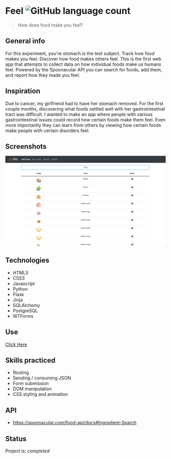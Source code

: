 # Feel ![GitHub language count](https://img.shields.io/github/languages/count/nathanielazevedo/ifeel)
> How does food make you feel?


## General info
For this experiment, you're stomach is the test subject. Track how food makes you feel. Discover how food makes others feel. This is the first web app that attempts to collect data on how individual foods make us humans feel. Powered by the Spoonacular API you can search for foods, add them, and report how they made you feel. 

## Inspiration
Due to cancer, my girlfriend had to have her stomach removed. For the first couple months, discovering what foods settled well with her gastrointestinal tract was difficult. I wanted to make an app where people with various gastrointestinal issues could record how certain foods make them feel. Even more importantly they can learn from others by viewing how certain foods make people with certain disorders feel. 

## Screenshots
![Example screenshot](./static/images/screenshot1.png)

## Technologies
* HTML5
* CSS3
* Javascript
* Python
* Flask 
* Jinja
* SQLAlchemy
* PostgreSQL
* WTForms

## Use
[Click Here](https://ifeelapp.herokuapp.com/)


## Skills practiced
* Routing
* Sending / consuming JSON
* Form submission
* DOM manipulation
* CSS styling and animation


## API 
* https://spoonacular.com/food-api/docs#Ingredient-Search

## Status
Project is: _completed_
